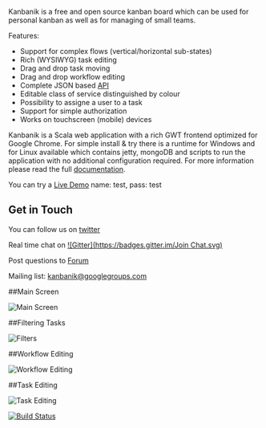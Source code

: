 Kanbanik is a free and open source kanban board which can be used for personal kanban as well as for managing of small teams. 

Features:
* Support for complex flows (vertical/horizontal sub-states)
* Rich (WYSIWYG) task editing
* Drag and drop task moving
* Drag and drop workflow editing
* Complete JSON based [API](https://github.com/kanbanik/kanbanik/wiki/API)
* Editable class of service distinguished by colour
* Possibility to assigne a user to a task
* Support for simple authorization
* Works on touchscreen (mobile) devices


Kanbanik is a Scala web application with a rich GWT frontend optimized for Google Chrome. For simple install & try there is a runtime for Windows and for Linux available which contains jetty, mongoDB and scripts to run the application with no additional configuration required. For more information please read the full [documentation](https://github.com/kanbanik/kanbanik/wiki).

You can try a [Live Demo](http://kanbanikdemo-jelkosz.rhcloud.com/) name: test, pass: test

## Get in Touch
You can follow us on [twitter](https://twitter.com/kanbanik)

Real time chat on [![Gitter](https://badges.gitter.im/Join Chat.svg)](https://gitter.im/jelkosz/kanbanik?utm_source=badge&utm_medium=badge&utm_campaign=pr-badge&utm_content=badge)

Post questions to [Forum](https://groups.google.com/forum/#!forum/kanbanik)

Mailing list: kanbanik@googlegroups.com

##Main Screen

![Main Screen](http://static.kanbanik.googlecode.com/git/mainScreen.png)

##Filtering Tasks

![Filters](http://static.kanbanik.googlecode.com/git/filters.png)

##Workflow Editing

![Workflow Editing](http://static.kanbanik.googlecode.com/git/workflowEditing.png)

##Task Editing

![Task Editing](http://static.kanbanik.googlecode.com/git/taskEditing.png)

[![Build Status](https://travis-ci.org/jelkosz/kanbanik.svg?branch=master)](https://travis-ci.org/jelkosz/kanbanik)
